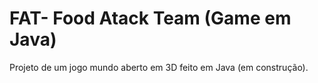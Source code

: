 # FAT- Food Atack Team (Game em Java)

Projeto de um jogo mundo aberto em 3D feito em Java (em construção).
